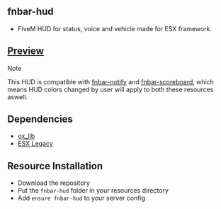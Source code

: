 ## fnbar-hud
- FiveM HUD for status, voice and vehicle made for ESX framework.

## [Preview](https://www.youtube.com/watch?v=duRaJLulq1w)

> [!NOTE]  
> This HUD is compatible with [fnbar-notify](https://github.com/fnbar0/fnbar-hud) and [fnbar-scoreboard](https://github.com/fnbar0/fnbar-scoreboard), which means HUD colors changed by user will apply to both these resources aswell.

## Dependencies
- [ox_lib](https://github.com/overextended/ox_lib)
- [ESX Legacy](https://github.com/esx-framework/esx_core)

## Resource Installation
* Download the repository
* Put the `fnbar-hud` folder in your resources directory
* Add `ensure fnbar-hud` to your server config
